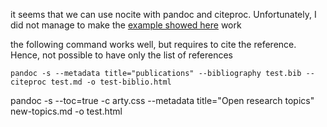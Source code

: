 
it seems that we can use nocite with pandoc and citeproc. Unfortunately, I did not manage to make the [example showed here](https://tex.stackexchange.com/questions/171793/bibtex-to-html-markdown-etc-using-pandoc) work

the following command works well, but requires to cite the reference. Hence, not possible to have only the list of references
```
pandoc -s --metadata title="publications" --bibliography test.bib --citeproc test.md -o test-biblio.html
```

pandoc -s --toc=true  -c arty.css --metadata title="Open research topics" new-topics.md -o test.html